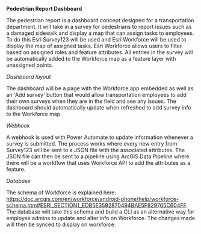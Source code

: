 **Pedestrian Report Dashboard**

The pedestrian report is a dashboard concept designed for a transportation department. It will take in a survey for pedestrians to report issues such as a damaged sidewalk and display a map that can assign tasks to employees. To do this Esri Survey123 will be used and Esri Workforce will be used to display the map of assigned tasks. Esri Workforce allows users to filter based on assigned roles and feature attributes. All entries in the survey will be automatically added to the Workforce map as a feature layer with unassigned points. 

*Dashboard layout*

The dashboard will be a page with the Workforce app embedded as well as an 'Add survey' button that would allow transportation employees to add their own surveys when they are in the field and see any issues. The dashboard should automatically update when refreshed to add survey info to the Workforce map. 

*Webhook*

A webhook is used with Power Automate to update information whenever a survey is submitted. The process works where every new entry from Survey123 will be sent to a JSON file with the associated attributes. The JSON file can then be sent to a pipeline using ArcGIS Data Pipeline where there will be a workflow that uses Workforce API to add the attributes as a feature. 

*Database*

The schema of Workforce is explained here: 
https://doc.arcgis.com/en/workforce/android-phone/help/workforce-schema.htm#ESRI_SECTION1_EDB5E3592870494BAE5F829765C604FF.
The database will take this schema and build a CLI as an alternative way for employee admins to update and alter info on Workforce. The changes made will then be synced to display on workforce. 
